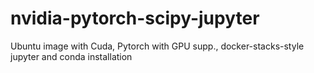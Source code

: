 # nvidia-pytorch-scipy-jupyter
Ubuntu image with Cuda, Pytorch with GPU supp., docker-stacks-style jupyter and conda installation
